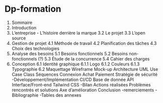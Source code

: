 # Dp-formation
1. Sommaire
2. Introduction 
3. L’entreprise
       - L’histoire derrière la marque
       3.2 Le projet
      3.3 L’open source
4. Gestion de projet
      4.1 Méthode de travail
      4.2 Planification des tâches
      4.3 Choix des technologies
5. Analyse des besoins
      5.1 Besoins fonctionnels
      5.2 Besoins non-fonctionnels (?)
      5.3 Étude de la concurrence
      5.4 Cahier des charges
6. Conception
            6.1 Identité graphique
                  6.1.1 Logo
                  6.1.2 Couleurs
                  6.1.3 Typographie
            6.2 Maquettage
                  Wireframe
                  Mock-up
            Architecture
            UML
                  Use Case
                  Class
                  Séquences 
                      Connexion
                      Achat
                      Paiement
            Stratégie de sécurité
-Développement/Implémentation
      CI/CD
      Base de donnée
      API
      Interface/Front-end
            Tailwind CSS
-Bilan
      Actions réalisées
      Problèmes rencontrés et solutions
      Axe d’amélioration
      Conclusion
-remerciements
-Bibliographie
-Tables des annexes 

